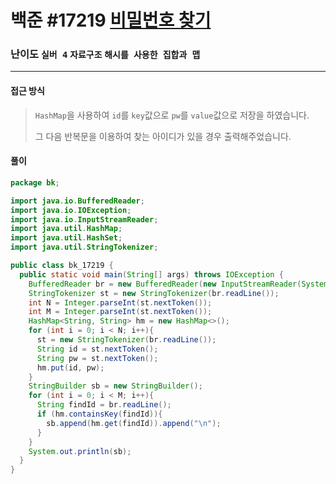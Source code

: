 # 백준 #17219 [비밀번호 찾기](https://www.acmicpc.net/problem/17219)

### 난이도 `실버 4` `자료구조`  `해시를 사용한 집합과 맵`

---

#### 접근 방식

> `HashMap`을 사용하여 `id`를 `key`값으로 `pw`를 `value`값으로 저장을 하였습니다.
>
> 그 다음 반복문을 이용하여 찾는 아이디가 있을 경우 출력해주었습니다.

#### 풀이

```java
package bk;

import java.io.BufferedReader;
import java.io.IOException;
import java.io.InputStreamReader;
import java.util.HashMap;
import java.util.HashSet;
import java.util.StringTokenizer;

public class bk_17219 {
  public static void main(String[] args) throws IOException {
    BufferedReader br = new BufferedReader(new InputStreamReader(System.in));
    StringTokenizer st = new StringTokenizer(br.readLine());
    int N = Integer.parseInt(st.nextToken());
    int M = Integer.parseInt(st.nextToken());
    HashMap<String, String> hm = new HashMap<>();
    for (int i = 0; i < N; i++){
      st = new StringTokenizer(br.readLine());
      String id = st.nextToken();
      String pw = st.nextToken();
      hm.put(id, pw);
    }
    StringBuilder sb = new StringBuilder();
    for (int i = 0; i < M; i++){
      String findId = br.readLine();
      if (hm.containsKey(findId)){
        sb.append(hm.get(findId)).append("\n");
      }
    }
    System.out.println(sb);
  }
}
```

